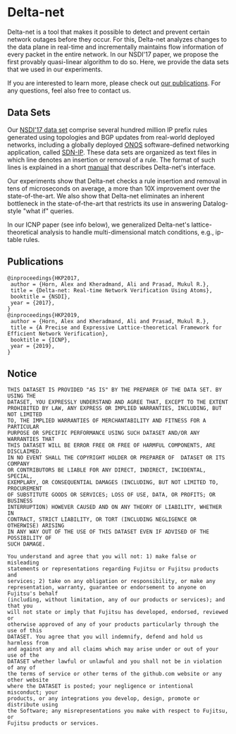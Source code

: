 # Delta-net

Delta-net is a tool that makes it possible to detect and prevent certain network
outages before they occur. For this, Delta-net analyzes changes to the data plane
in real-time and incrementally maintains flow information of every packet in the
entire network. In our NSDI'17 paper, we propose the first provably quasi-linear
algorithm to do so. Here, we provide the data sets that we used in our experiments.

If you are interested to learn more, please check out [our publications](#publications).
For any questions, feel also free to contact us.

## Data Sets

Our [NSDI'17 data set][data-set-nsdi-17] comprise several hundred million IP prefix
rules generated using topologies and BGP updates from real-world deployed networks,
including a globally deployed [ONOS][onos] software-defined networking application,
called [SDN-IP][sdn-ip]. These data sets are organized as text files in which line
denotes an insertion or removal of a rule. The format of such lines is explained
in a short [manual][manual] that describes Delta-net's interface.

Our experiments show that Delta-net checks a rule insertion and removal in tens of
microseconds on average, a more than 10X improvement over the state-of-the-art. We
also show that Delta-net eliminates an inherent bottleneck in the state-of-the-art
that restricts its use in answering Datalog-style "what if" queries.

In our ICNP paper (see info below), we generalized Delta-net's lattice-theoretical
analysis to handle multi-dimensional match conditions, e.g., ip-table rules.

[sdn-ip]: https://wiki.onosproject.org/display/ONOS/SDN-IP+Architecture
[onos]: http://onosproject.org/
[data-set-nsdi-17]: https://www.kaggle.com/alikherad/deltanet-nsdi17-dataset
[manual]: ./Delta-net_Interface.pdf

## Publications

```
@inproceedings{HKP2017,
 author = {Horn, Alex and Kheradmand, Ali and Prasad, Mukul R.},
 title = {Delta-net: Real-time Network Verification Using Atoms},
 booktitle = {NSDI},
 year = {2017},
}
@inproceedings{HKP2019,
 author = {Horn, Alex and Kheradmand, Ali and Prasad, Mukul R.},
 title = {A Precise and Expressive Lattice-theoretical Framework for Efficient Network Verification},
 booktitle = {ICNP},
 year = {2019},
}
```

## Notice

```
THIS DATASET IS PROVIDED "AS IS" BY THE PREPARER OF THE DATA SET. BY USING THE
DATASET, YOU EXPRESSLY UNDERSTAND AND AGREE THAT, EXCEPT TO THE EXTENT
PROHIBITED BY LAW, ANY EXPRESS OR IMPLIED WARRANTIES, INCLUDING, BUT NOT LIMITED
TO, THE IMPLIED WARRANTIES OF MERCHANTABILITY AND FITNESS FOR A PARTICULAR
PURPOSE OR SPECIFIC PERFORMANCE USING SUCH DATASET AND/OR ANY WARRANTIES THAT
THIS DATASET WILL BE ERROR FREE OR FREE OF HARMFUL COMPONENTS, ARE DISCLAIMED.
IN NO EVENT SHALL THE COPYRIGHT HOLDER OR PREPARER OF  DATASET OR ITS COMPANY
OR CONTRIBUTORS BE LIABLE FOR ANY DIRECT, INDIRECT, INCIDENTAL, SPECIAL,
EXEMPLARY, OR CONSEQUENTIAL DAMAGES (INCLUDING, BUT NOT LIMITED TO, PROCUREMENT
OF SUBSTITUTE GOODS OR SERVICES; LOSS OF USE, DATA, OR PROFITS; OR BUSINESS
INTERRUPTION) HOWEVER CAUSED AND ON ANY THEORY OF LIABILITY, WHETHER IN
CONTRACT, STRICT LIABILITY, OR TORT (INCLUDING NEGLIGENCE OR OTHERWISE) ARISING
IN ANY WAY OUT OF THE USE OF THIS DATASET EVEN IF ADVISED OF THE POSSIBILITY OF
SUCH DAMAGE.

You understand and agree that you will not: 1) make false or misleading
statements or representations regarding Fujitsu or Fujitsu products and
services; 2) take on any obligation or responsibility, or make any
representation, warranty, guarantee or endorsement to anyone on Fujitsu's behalf
(including, without limitation, any of our products or services); and that you
will not state or imply that Fujitsu has developed, endorsed, reviewed or
otherwise approved of any of your products particularly through the use of this
DATASET. You agree that you will indemnify, defend and hold us harmless from
and against any and all claims which may arise under or out of your use of the
DATASET whether lawful or unlawful and you shall not be in violation of any of
the terms of service or other terms of the github.com website or any other website
where the DATASET is posted; your negligence or intentional misconduct; your
products, or any integrations you develop, design, promote or distribute using
the Software; any misrepresentations you make with respect to Fujitsu, or
Fujitsu products or services.
```
